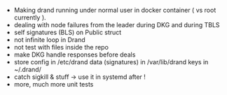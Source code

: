 - Making drand running under normal user in docker container ( vs root currently ).
- dealing with node failures from the leader during DKG and during TBLS
- self signatures (BLS) on Public struct
- not infinite loop in Drand
- not test with files inside the repo
- make DKG handle responses before deals
- store config in /etc/drand 
        data (signatures) in /var/lib/drand
        keys in ~/.drand/
- catch sigkill & stuff -> use it in systemd after !
- more, much more unit tests
